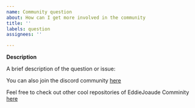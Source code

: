 ```yaml
---
name: Community question
about: How can I get more involved in the community
title: ''
labels: question
assignees: ''

---
```


**Description**

A brief description of the question or issue:

You can also join the discord community [here](https://discord.com/invite/jZQs6Wu)

Feel free to check out other cool repositories of EddieJoaude Comminity [here](https://github.com/EddieJaoudeCommunity)
